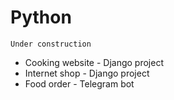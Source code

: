 # Python 
```
Under construction
```
* Cooking website - Django project
* Internet shop - Django project
* Food order - Telegram bot
